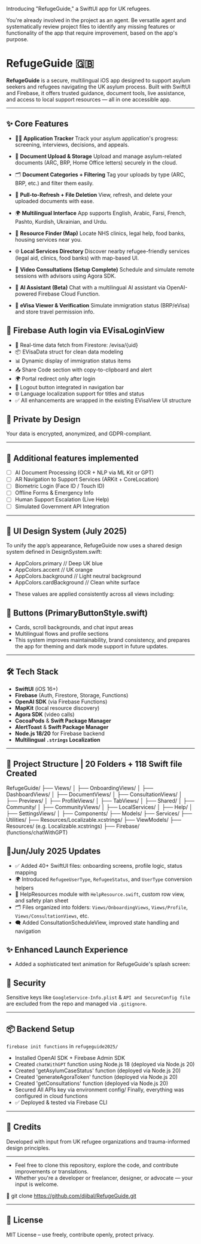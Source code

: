 Introducing "RefugeGuide," a SwiftUI app for UK refugees.

You're already involved in the project as an agent. Be versatile  agent and systematically review project files to identify any missing features or functionality  of the app that require improvement, based on the app's purpose.

# RefugeGuide 🇬🇧

**RefugeGuide** is a secure, multilingual iOS app designed to support asylum seekers and refugees navigating the UK asylum process. Built with SwiftUI and Firebase, it offers trusted guidance, document tools, live assistance, and access to local support resources — all in one accessible app.

---

## ✨ Core Features

* 🧓‍♂️ **Application Tracker**
  Track your asylum application's progress: screening, interviews, decisions, and appeals.

* 📂 **Document Upload & Storage**
  Upload and manage asylum-related documents (ARC, BRP, Home Office letters) securely in the cloud.

* 🗂️ **Document Categories + Filtering**
  Tag your uploads by type (ARC, BRP, etc.) and filter them easily.

* 🔄 **Pull-to-Refresh + File Deletion**
  View, refresh, and delete your uploaded documents with ease.

* 🌍 **Multilingual Interface**
  App supports English, Arabic, Farsi, French, Pashto, Kurdish, Ukrainian, and Urdu.

* 📍 **Resource Finder (Map)**
  Locate NHS clinics, legal help, food banks, housing services near you.

* 🌐 **Local Services Directory**
  Discover nearby refugee-friendly services (legal aid, clinics, food banks) with map-based UI.

* 🎥 **Video Consultations (Setup Complete)**
  Schedule and simulate remote sessions with advisors using Agora SDK.

* 🧠 **AI Assistant (Beta)**
  Chat with a multilingual AI assistant via OpenAI-powered Firebase Cloud Function.

* 🛂 **eVisa Viewer & Verification**
  Simulate immigration status (BRP/eVisa) and store travel permission info.
  
  
## 🔐 Firebase Auth login via EVisaLoginView
* 🔄 Real-time data fetch from Firestore: /evisa/{uid}
* 📦 EVisaData struct for clean data modeling
* 📊 Dynamic display of immigration status items
* 📤 Share Code section with copy-to-clipboard and alert
* 🌍 Portal redirect only after login
* 🚪 Logout button integrated in navigation bar
* 🌐 Language localization support for titles and status
* ✅ All enhancements are wrapped in the existing EVisaView UI structure

## 🔐 **Private by Design**
  Your data is encrypted, anonymized, and GDPR-compliant.
  
---

## 🧠 Additional features implemented

* [ ] AI Document Processing (OCR + NLP via ML Kit or GPT)
* [ ] AR Navigation to Support Services (ARKit + CoreLocation)
* [ ] Biometric Login (Face ID / Touch ID)
* [ ] Offline Forms & Emergency Info
* [ ] Human Support Escalation (Live Help)
* [ ] Simulated Government API Integration

---

## 🎨 UI Design System (July 2025)
To unify the app’s appearance, RefugeGuide now uses a shared design system defined in DesignSystem.swift:

* AppColors.primary        // Deep UK blue
* AppColors.accent         // UK orange
* AppColors.background     // Light neutral background
* AppColors.cardBackground // Clean white surface

- These values are applied consistently across all views including:

##  🎨 Buttons (PrimaryButtonStyle.swift)
- Cards, scroll backgrounds, and chat input areas
- Multilingual flows and profile sections
- This system improves maintainability, brand consistency, and prepares the app for theming and dark mode support in future updates.

---

## 🛠️ Tech Stack

* **SwiftUI** (iOS 16+)
* **Firebase** (Auth, Firestore, Storage, Functions)
* **OpenAI SDK** (via Firebase Functions)
* **MapKit** (local resource discovery)
* **Agora SDK** (video calls)
* **CocoaPods** & **Swift Package Manager**
* **AlertToast** & **Swift Package Manager**
* **Node.js 18/20** for Firebase backend
* **Multilingual `.strings` Localization**

---

## 📁 Project Structure | 20 Folders + 118 Swift file Created

RefugeGuide/
├── Views/
│   ├── OnboardingViews/
│   ├── DashboardViews/
│   ├── DocumentViews/
│   ├── ConsultationViews/
│   ├── Previews/
│   ├── ProfileViews/
│   ├── TabViews/
│   ├── Shared/
│   ├── Community/
│   ├── CommunityViews/
│   ├── LocalServices/
│   ├── Help/
│   ├── SettingsViews/
│   ├── Components/
├── Models/
├── Services/
├── Utilities/
├── Resources/Localizable.xcstrings/
├── ViewModels/
├── Resources/ (e.g. Localizable.xcstrings)
├── Firebase/ (functions/chatWithGPT)

## 🔧Jun/July 2025 Updates

- ✅ Added 40+ SwiftUI files: onboarding screens, profile logic, status mapping
- 🌍 Introduced `RefugeeUserType`, `RefugeeStatus`, and `UserType` conversion helpers
- 🧠 HelpResources module with `HelpResource.swift`, custom row view, and safety plan sheet
- 🗂 Files organized into folders: `Views/OnboardingViews`, `Views/Profile`, `Views/ConsultationViews`, etc.
- 🗨️ Added ConsultationScheduleView, improved state handling and navigation

## ✨ Enhanced Launch Experience

- Added a sophisticated text animation for RefugeGuide's splash screen:


## 🔐 Security

Sensitive keys like `GoogleService-Info.plist` & `API and SecureConfig file` are excluded from the repo and managed via `.gitignore`.

---

## 📦 Backend Setup

 `firebase init functions` in `refugeguide2025/`

* Installed OpenAI SDK + Firebase Admin SDK
* Created `chatWithGPT` function using Node.js 18 (deployed via Node.js 20)
* Created 'getAsylumCaseStatus' function (deployed via Node.js 20)
* Created 'generateAgoraToken' function  (deployed via Node.js 20)
* Created 'getConsultations' function  (deployed via Node.js 20)
* Secured All APIs key via environment config/ Finally, everything was configured in cloud functions
* ✅ Deployed & tested via Firebase CLI

---

## 👥 Credits

Developed with input from UK refugee organizations and trauma-informed design principles.

---
* Feel free to clone this repository, explore the code, and contribute improvements or translations.
* Whether you're a developer or freelancer, designer, or advocate — your input is welcome.

🔗 git clone https://github.com/djibal/RefugeGuide.git

---

## 📄 License

MIT License – use freely, contribute openly, protect privacy.

